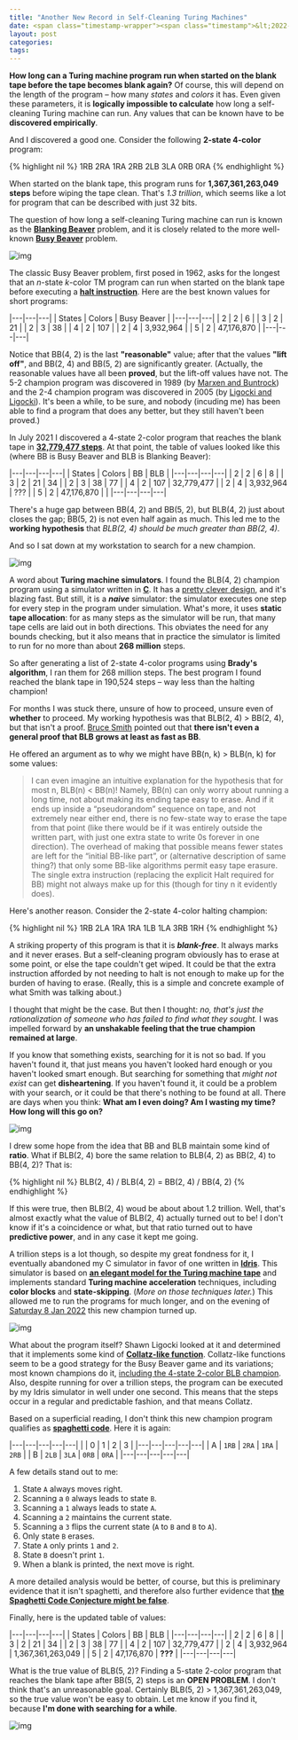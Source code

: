 ```yaml
---
title: "Another New Record in Self-Cleaning Turing Machines"
date: <span class="timestamp-wrapper"><span class="timestamp">&lt;2022-01-10 Mon&gt;</span></span>
layout: post
categories:
tags:
---
```

**How long can a Turing machine program run when started on the blank tape before the tape becomes blank again?** Of course, this will depend on the length of the program &#x2013; how many *states* and *colors* it has. Even given these parameters, it is **logically impossible to calculate** how long a self-cleaning Turing machine can run. Any values that can be known have to be **discovered empirically**.

And I discovered a good one. Consider the following **2-state 4-color** program:

{% highlight nil %}
1RB 2RA 1RA 2RB  2LB 3LA 0RB 0RA
{% endhighlight %}

When started on the blank tape, this program runs for **1,367,361,263,049 steps** before wiping the tape clean. That's *1.3 trillion*, which seems like a lot for program that can be described with just 32 bits.

The question of how long a self-cleaning Turing machine can run is known as the **[Blanking Beaver](https://nickdrozd.github.io/2021/02/14/blanking-beavers.html)** problem, and it is closely related to the more well-known **[Busy Beaver](https://www.scottaaronson.com/papers/bb.pdf)** problem.

![img](/assets/2022-01-10-another-self-cleaning-turing-machine/sinister-math.png)

The classic Busy Beaver problem, first posed in 1962, asks for the longest that an *n*-state *k*-color TM program can run when started on the blank tape before executing a **[halt instruction](https://nickdrozd.github.io/2021/01/14/halt-quasihalt-recur.html)**. Here are the best known values for short programs:

|---|---|---|
| States | Colors | Busy Beaver |
|---|---|---|
| 2 | 2 | 6 |
| 3 | 2 | 21 |
| 2 | 3 | 38 |
| 4 | 2 | 107 |
| 2 | 4 | 3,932,964 |
| 5 | 2 | 47,176,870 |
|---|---|---|

Notice that BB(4, 2) is the last **"reasonable"** value; after that the values **"lift off"**, and BB(2, 4) and BB(5, 2) are significantly greater. (Actually, the reasonable values have all been **proved**, but the lift-off values have not. The 5-2 champion program was discovered in 1989 (by [Marxen and Buntrock](http://turbotm.de/~heiner/BB/mabu90.html)) and the 2-4 champion program was discovered in 2005 (by [Ligocki and Ligocki](https://github.com/sligocki/busy-beaver)). It's been a while, to be sure, and nobody (incuding me) has been able to find a program that does any better, but they still haven't been proved.)

In July 2021 I discovered a 4-state 2-color program that reaches the blank tape in **[32,779,477 steps](https://nickdrozd.github.io/2021/07/11/self-cleaning-turing-machine.html)**. At that point, the table of values looked like this (where BB is Busy Beaver and BLB is Blanking Beaver):

|---|---|---|---|
| States | Colors | BB | BLB |
|---|---|---|---|
| 2 | 2 | 6 | 8 |
| 3 | 2 | 21 | 34 |
| 2 | 3 | 38 | 77 |
| 4 | 2 | 107 | 32,779,477 |
| 2 | 4 | 3,932,964 | ??? |
| 5 | 2 | 47,176,870 | |
|---|---|---|---|

There's a huge gap between BB(4, 2) and BB(5, 2), but BLB(4, 2) just about closes the gap; BB(5, 2) is not even half again as much. This led me to the **working hypothesis** that *BLB(2, 4) should be much greater than BB(2, 4)*.

And so I sat down at my workstation to search for a new champion.

![img](/assets/2022-01-10-another-self-cleaning-turing-machine/workstation.png)

A word about **Turing machine simulators**. I found the BLB(4, 2) champion program using a simulator written in **[C](https://github.com/nickdrozd/busy-beaver-stuff/tree/main/machines)**. It has a [pretty clever design](https://nickdrozd.github.io/2020/09/14/programmable-turing-machine.html), and it's blazing fast. But still, it is a ***naive*** simulator: the simulator executes one step for every step in the program under simulation. What's more, it uses **static tape allocation**: for as many steps as the simulator will be run, that many tape cells are laid out in both directions. This obviates the need for any bounds checking, but it also means that in practice the simulator is limited to run for no more than about **268 million** steps.

So after generating a list of 2-state 4-color programs using **Brady's algorithm**, I ran them for 268 million steps. The best program I found reached the blank tape in 190,524 steps &#x2013; way less than the halting champion!

For months I was stuck there, unsure of how to proceed, unsure even of **whether** to proceed. My working hypothesis was that BLB(2, 4) > BB(2, 4), but that isn't a proof. [Bruce Smith](https://scottaaronson.blog/?p=5661#comment-1900309) pointed out that **there isn't even a general proof that BLB grows at least as fast as BB**.

He offered an argument as to why we might have BB(n, k) > BLB(n, k) for some values:

> I can even imagine an intuitive explanation for the hypothesis that for most n, BLB(n) < BB(n)! Namely, BB(n) can only worry about running a long time, not about making its ending tape easy to erase. And if it ends up inside a “pseudorandom” sequence on tape, and not extremely near either end, there is no few-state way to erase the tape from that point (like there would be if it was entirely outside the written part, with just one extra state to write 0s forever in one direction). The overhead of making that possible means fewer states are left for the “initial BB-like part”, or (alternative description of same thing?) that only some BB-like algorithms permit easy tape erasure. The single extra instruction (replacing the explicit Halt required for BB) might not always make up for this (though for tiny n it evidently does).

Here's another reason. Consider the 2-state 4-color halting champion:

{% highlight nil %}
1RB 2LA 1RA 1RA  1LB 1LA 3RB 1RH
{% endhighlight %}

A striking property of this program is that it is ***blank-free***. It always marks and it never erases. But a self-cleaning program obviously has to erase at some point, or else the tape couldn't get wiped. It could be that the extra instruction afforded by not needing to halt is not enough to make up for the burden of having to erase. (Really, this is a simple and concrete example of what Smith was talking about.)

I thought that might be the case. But then I thought: *no, that's just the rationalization of someone who has failed to find what they sought.* I was impelled forward by **an unshakable feeling that the true champion remained at large**.

If you know that something exists, searching for it is not so bad. If you haven't found it, that just means you haven't looked hard enough or you haven't looked smart enough. But searching for something that *might not exist* can get **disheartening**. If you haven't found it, it could be a problem with your search, or it could be that there's nothing to be found at all. There are days when you think: **What am I even doing? Am I wasting my time? How long will this go on?**

![img](/assets/2022-01-10-another-self-cleaning-turing-machine/denim-joint.png)

I drew some hope from the idea that BB and BLB maintain some kind of **ratio**. What if BLB(2, 4) bore the same relation to BLB(4, 2) as BB(2, 4) to BB(4, 2)? That is:

{% highlight nil %}
BLB(2, 4) / BLB(4, 2) = BB(2, 4) / BB(4, 2)
{% endhighlight %}

If this were true, then BLB(2, 4) woud be about about 1.2 trillion. Well, that's almost exactly what the value of BLB(2, 4) actually turned out to be! I don't know if it's a coincidence or what, but that ratio turned out to have **predictive power**, and in any case it kept me going.

A trillion steps is a lot though, so despite my great fondness for it, I eventually abandoned my C simulator in favor of one written in **[Idris](https://github.com/nickdrozd/busy-beaver-stuff/tree/main/idris)**. This simulator is based on **[an elegant model for the Turing machine tape](https://nickdrozd.github.io/2021/12/31/turing-machine-tape.html)** and implements standard **Turing machine acceleration** techniques, including **color blocks** and **state-skipping**. (*More on those techniques later.*) This allowed me to run the programs for much longer, and on the evening of [Saturday 8 Jan 2022](https://github.com/nickdrozd/busy-beaver-stuff/commit/f9593428d5389ed159ba35302c3a9b5f10bd069a) this new champion turned up.

![img](/assets/2022-01-10-another-self-cleaning-turing-machine/water.png)

What about the program itself? Shawn Ligocki looked at it and determined that it implements some kind of **[Collatz-like function](https://www.sligocki.com/2021/07/17/bb-collatz.html)**. Collatz-like functions seem to be a good strategy for the Busy Beaver game and its variations; most known champions do it, [including the 4-state 2-color BLB champion](https://nickdrozd.github.io/2021/10/31/busy-beaver-derived.html). Also, despite running for over a trillion steps, the program can be executed by my Idris simulator in well under one second. This means that the steps occur in a regular and predictable fashion, and that means Collatz.

Based on a superficial reading, I don't think this new champion program qualifies as **[spaghetti code](https://nickdrozd.github.io/2021/01/26/spaghetti-code-conjecture.html)**. Here it is again:

|---|---|---|---|---|
| | 0 | 1 | 2 | 3 |
|---|---|---|---|---|
| A | `1RB` | `2RA` | `1RA` | `2RB` |
| B | `2LB` | `3LA` | `0RB` | `0RA` |
|---|---|---|---|---|

A few details stand out to me:

1.  State `A` always moves right.
2.  Scanning a `0` always leads to state `B`.
3.  Scanning a `1` always leads to state `A`.
4.  Scanning a `2` maintains the current state.
5.  Scanning a `3` flips the current state (`A` to `B` and `B` to `A`).
6.  Only state `B` erases.
7.  State `A` only prints `1` and `2`.
8.  State `B` doesn't print `1`.
9.  When a blank is printed, the next move is right.

A more detailed analysis would be better, of course, but this is preliminary evidence that it isn't spaghetti, and therefore also further evidence that **[the Spaghetti Code Conjecture might be false](https://nickdrozd.github.io/2021/09/25/spaghetti-code-conjecture-false.html)**.

Finally, here is the updated table of values:

|---|---|---|---|
| States | Colors | BB | BLB |
|---|---|---|---|
| 2 | 2 | 6 | 8 |
| 3 | 2 | 21 | 34 |
| 2 | 3 | 38 | 77 |
| 4 | 2 | 107 | 32,779,477 |
| 2 | 4 | 3,932,964 | 1,367,361,263,049 |
| 5 | 2 | 47,176,870 | **???** |
|---|---|---|---|

What is the true value of BLB(5, 2)? Finding a 5-state 2-color program that reaches the blank tape after BB(5, 2) steps is an **OPEN PROBLEM**. I don't think that's an unreasonable goal. Certainly BLB(5, 2) > 1,367,361,263,049, so the true value won't be easy to obtain. Let me know if you find it, because **I'm done with searching for a while**.

![img](/assets/2022-01-10-another-self-cleaning-turing-machine/office.png)
